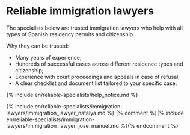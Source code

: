 # Reliable immigration lawyers

The specialists below are trusted immigration lawyers who help with all types of Spanish residency permits
and citizenship.

Why they can be trusted:

- Many years of experience;
- Hundreds of successful cases across different residence types and citizenship;
- Experience with court proceedings and appeals in case of refusal;
- A clear checklist and document list tailored to your specific case.

{% include en/reliable-specialists/help_notice.md %}

{% include en/reliable-specialists/immigration-lawyers/immigration_lawyer_natalya.md %}
{% comment %}{% include en/reliable-specialists/immigration-lawyers/immigration_lawyer_jose_manuel.md %}{% endcomment %}
